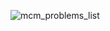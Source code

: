 ![mcm_problems_list](https://user-images.githubusercontent.com/10953202/149622397-cb1b0e11-4993-4b2d-afbe-97e7f2cf5511.jpg)
